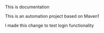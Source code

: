 This is documentation

This is an automation project based on Maven1

I made this change to test login functionality
